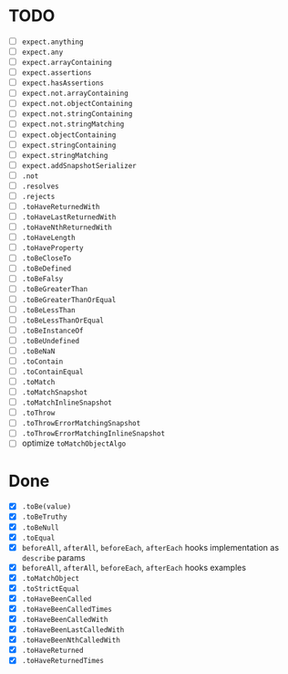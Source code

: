 # TODO
- [ ] `expect.anything`
- [ ] `expect.any`
- [ ] `expect.arrayContaining`
- [ ] `expect.assertions`
- [ ] `expect.hasAssertions`
- [ ] `expect.not.arrayContaining`
- [ ] `expect.not.objectContaining`
- [ ] `expect.not.stringContaining`
- [ ] `expect.not.stringMatching`
- [ ] `expect.objectContaining`
- [ ] `expect.stringContaining`
- [ ] `expect.stringMatching`
- [ ] `expect.addSnapshotSerializer`
- [ ] `.not`
- [ ] `.resolves`
- [ ] `.rejects`
- [ ] `.toHaveReturnedWith`
- [ ] `.toHaveLastReturnedWith`
- [ ] `.toHaveNthReturnedWith`
- [ ] `.toHaveLength`
- [ ] `.toHaveProperty`
- [ ] `.toBeCloseTo`
- [ ] `.toBeDefined`
- [ ] `.toBeFalsy`
- [ ] `.toBeGreaterThan`
- [ ] `.toBeGreaterThanOrEqual`
- [ ] `.toBeLessThan`
- [ ] `.toBeLessThanOrEqual`
- [ ] `.toBeInstanceOf`
- [ ] `.toBeUndefined`
- [ ] `.toBeNaN`
- [ ] `.toContain`
- [ ] `.toContainEqual`
- [ ] `.toMatch`
- [ ] `.toMatchSnapshot`
- [ ] `.toMatchInlineSnapshot`
- [ ] `.toThrow`
- [ ] `.toThrowErrorMatchingSnapshot`
- [ ] `.toThrowErrorMatchingInlineSnapshot`
- [ ] optimize `toMatchObjectAlgo`

# Done
- [x] `.toBe(value)`
- [x] `.toBeTruthy`
- [x] `.toBeNull`
- [x] `.toEqual`
- [x] `beforeAll`, `afterAll`, `beforeEach`, `afterEach` hooks implementation as `describe` params
- [x] `beforeAll`, `afterAll`, `beforeEach`, `afterEach` hooks examples
- [x] `.toMatchObject`
- [x] `.toStrictEqual`
- [x] `.toHaveBeenCalled`
- [x] `.toHaveBeenCalledTimes`
- [x] `.toHaveBeenCalledWith`
- [x] `.toHaveBeenLastCalledWith`
- [x] `.toHaveBeenNthCalledWith`
- [x] `.toHaveReturned`
- [x] `.toHaveReturnedTimes`

